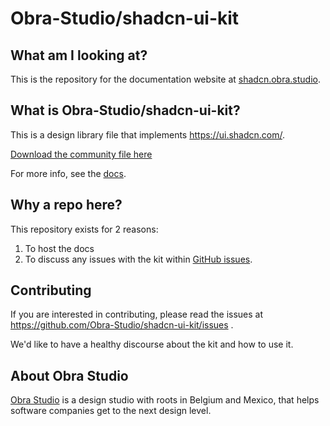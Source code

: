 # Obra-Studio/shadcn-ui-kit

## What am I looking at?

This is the repository for the documentation website at [shadcn.obra.studio](https://shadcn.obra.studio/). 

## What is Obra-Studio/shadcn-ui-kit?

This is a design library file that implements https://ui.shadcn.com/.

[Download the community file here](https://www.figma.com/community/file/1514746685758799870/obra-shadcn-ui)

For more info, see the [docs](https://shadcn.obra.studio/).

## Why a repo here?

This repository exists for 2 reasons:

1. To host the docs
2. To discuss any issues with the kit within [GitHub issues](https://github.com/Obra-Studio/shadcn-ui-kit/issues).

## Contributing

If you are interested in contributing, please read the issues at https://github.com/Obra-Studio/shadcn-ui-kit/issues .

We'd like to have a healthy discourse about the kit and how to use it.

## About Obra Studio

[Obra Studio](https://obra.studio/) is a design studio with roots in Belgium and Mexico, that helps software companies get to the next design level. 
